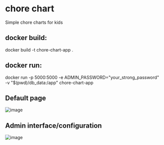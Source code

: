 # chore chart
Simple chore charts for kids

## docker build:
docker build -t chore-chart-app .

## docker run:
docker run -p 5000:5000 -e ADMIN_PASSWORD="your_strong_password" -v "$(pwd)/db_data:/app" chore-chart-app

## Default page 
![image](https://github.com/user-attachments/assets/9f0b6567-d8ee-4f25-a70d-a98f4e1ff2cf)

## Admin interface/configuration
![image](https://github.com/user-attachments/assets/afb6f7a1-6fe4-4cbe-bbc9-7ee85ecbe91a)

